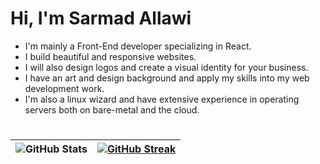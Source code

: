 # Hi, I'm Sarmad Allawi
- I'm mainly a Front-End developer specializing in React.
- I build beautiful and responsive websites.
- I will also design logos and create a visual identity for your business.
- I have an art and design background and apply my skills into my web development work.
- I'm also a linux wizard and have extensive experience in operating servers both on bare-metal and the cloud.

#
|![GitHub Stats](https://github-readme-stats.vercel.app/api?username=jimmetrix&show_icons=true&theme=)|[![GitHub Streak](https://streak-stats.demolab.com/?user=DenverCoder1)](https://git.io/streak-stats)
|------------|------------|

